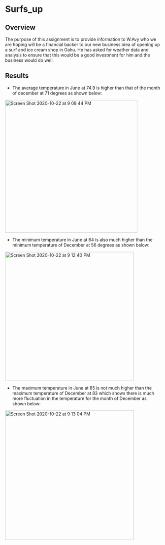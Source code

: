 # Surfs_up
## Overview
The purpose of this assignment is to provide information to W.Avy who we are hoping will be a financial backer to our new business idea of opening up a surf and ice cream shop in Oahu. He has asked for weather data and analysis to ensure that this would be a good investment for him and the business would do well. 
## Results
- The average temperature in June at 74.9 is higher than that of the month of december at 71 degrees as shown below:

<img width="429" alt="Screen Shot 2020-10-22 at 9 08 44 PM" src="https://user-images.githubusercontent.com/69806770/96945151-d8d89300-14aa-11eb-82a5-a935e27c06de.png">

- The minimum temperature in June at 64 is also much higher than the minimum temperature of December at 56 degrees as shown below:

<img width="417" alt="Screen Shot 2020-10-22 at 9 12 40 PM" src="https://user-images.githubusercontent.com/69806770/96945350-88156a00-14ab-11eb-90f8-8089b1f26c9c.png">

- The maximum temperature in June at 85 is not much higher than the maximum temperature of December at 83 which shows there is much more fluctuation in the temperature for the month of December as shown below:

<img width="418" alt="Screen Shot 2020-10-22 at 9 13 04 PM" src="https://user-images.githubusercontent.com/69806770/96945377-9794b300-14ab-11eb-9fa3-c11d27c43e36.png">
